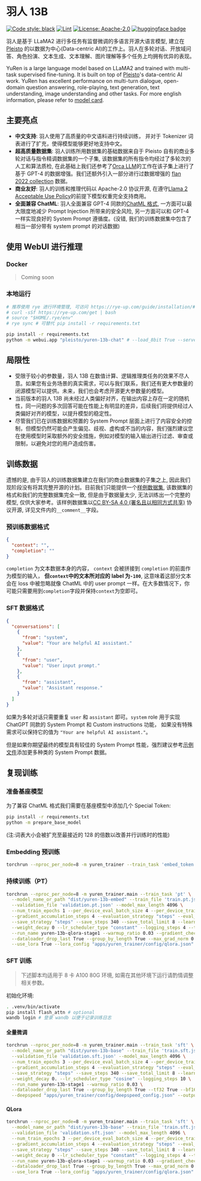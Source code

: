 # 羽人 13B

[![Code style: black](https://img.shields.io/badge/code%20style-black-000000.svg)](https://github.com/psf/black) [![Lint](https://github.com/pleisto/yuren-13b/actions/workflows/lint.yml/badge.svg)](https://github.com/pleisto/yuren-13b/actions/workflows/lint.yml) [![License: Apache-2.0](https://img.shields.io/badge/License-Apache%202.0-blue.svg)](./LICENSE) [![huggingface badge](https://img.shields.io/badge/%F0%9F%A4%97-Hugging%20Face-f2f4f5?labelColor=f2f4f5)](https://huggingface.co/pleisto/yuren-13b-chat)

羽人是基于 LLaMA2 进行多任务有监督微调的多语言开源大语言模型, 建立在 [Pleisto](https://github.com/pleisto) 的以数据为中心(Data-centric AI)的工作上。羽人在多轮对话、开放域问答、角色扮演、文本生成、文本理解、图片理解等多个任务上均拥有优异的表现。

YuRen is a large language model based on LLaMA2 and trained with multi-task supervised fine-tuning. It is built on top of [Pleisto](https://github.com/pleisto)'s data-centric AI work. YuRen has excellent performance on multi-turn dialogue, open-domain question answering, role-playing, text generation, text understanding, image understanding and other tasks. For more english information, please refer to [model card](https://huggingface.co/pleisto/yuren-13b-chat).

## 主要亮点

- **中文支持**: 羽人使用了高质量的中文语料进行持续训练， 并对于 Tokenizer 词表进行了扩充，使得模型能够更好地支持中文。
- **超高质量数据集**: 羽人训练所用数据集的基础数据来自于 Pleisto 自有的商业多轮对话与指令精调数据集的一个子集, 该数据集的所有指令均经过了多轮次的人工和算法质检, 在此基础上我们还参考了[Orca LLM](https://arxiv.org/abs/2306.02707)的工作在该子集上进行了基于 GPT-4 的数据增强。我们还额外引入一部分进行过数据增强的 [flan 2022 collection](https://github.com/google-research/FLAN/tree/main/flan/v2) 数据。
- **商业友好**: 羽人的训练和推理代码以 Apache-2.0 协议开源, 在遵守[Llama 2 Acceptable Use Policy](https://ai.meta.com/llama/use-policy/)的前提下模型权重完全支持商用。
- **全面兼容 ChatML**: 羽人全面兼容 GPT-4 同款的[ChatML 格式](https://github.com/openai/openai-python/blob/main/chatml.md), 一方面可以最大限度地减少 Prompt Injection 所带来的安全风险, 另一方面可以和 GPT-4 一样实现良好的 System Prompt 遵循度。(没错, 我们的训练数据集中包含了相当一部分带有 system prompt 的对话数据)

## 使用 WebUI 进行推理

### Docker

> Coming soon

### 本地运行

```bash
# 推荐使用 rye 进行环境管理, 可访问 https://rye-up.com/guide/installation/#installing-rye 查看详情
# curl -sSf https://rye-up.com/get | bash
# source "$HOME/.rye/env"
# rye sync # 可替代 pip install -r requirements.txt

pip install -r requirements.txt
python -m webui.app "pleisto/yuren-13b-chat" # --load_8bit True --server_name "0.0.0.0" --share True
```

## 局限性

- 受限于较小的参数量，羽人 13B 在数值计算、逻辑推理类任务的效果不尽人意。如果您有业务场景的真实需求，可以与我们联系，我们还有更大参数量的闭源模型可以提供。未来，我们也会考虑开源更大参数量的模型。
- 当前版本的羽人 13B 尚未经过人类偏好对齐，在输出内容上存在一定的随机性，同一问题的多次回答可能在性能上有明显的差异，后续我们将提供经过人类偏好对齐的模型，以提升模型的稳定性。
- 尽管我们已在训练数据和预置的 System Prompt 层面上进行了内容安全的控制，但模型仍然可能会产生偏见、歧视、虚构或不当的内容，我们强烈建议您在使用模型时采取额外的安全措施，例如对模型的输入输出进行过滤、审查或限制，以避免对您的用户造成伤害。

## 训练数据

遗憾的是, 由于羽人的训练数据集建立在我们的商业数据集的子集之上, 因此我们现阶段没有将其完整开源的计划。目前我们只能提供一个[样例数据集](./data/), 该数据集的格式和我们的完整数据集完全一致, 但是由于数据量太少, 无法训练出一个完整的模型, 仅供大家参考。该样例数据集以[CC BY-SA 4.0 (署名且以相同方式共享)](https://creativecommons.org/licenses/by-sa/4.0/deed.zh-Hans) 协议开源, 详见文件内的`__comment__`字段。

### 预训练数据格式

```json
{
  "context": "",
  "completion": ""
}
```

`completion` 为文本数据本身的内容， `context` 会被拼接到 `completion` 的前面作为模型的输入， **但`context`中的文本所对应的 label 为`-100`**, 这意味着这部分文本会在 loss 中被忽略就像 ChatML 中的 user prompt 一样。在大多数情况下，你可能只需要用到`completion`字段并保持`context`为空即可。

### SFT 数据格式

```json
{
  "conversations": [
    {
      "from": "system",
      "value": "Your are helpful AI assistant."
    },
    {
      "from": "user",
      "value": "User input prompt."
    },
    {
      "from": "assistant",
      "value": "Assistant response."
    }
  ]
}
```

如果为多轮对话只需要重复 `user` 和 `assistant` 即可。`system` role 用于实现 ChatGPT 同款的 System Prompt 和 Custom instructions 功能， 如果没有特殊需求可以保持它的值为 `"Your are helpful AI assistant."`。

但是如果你期望最终的模型具有较佳的 System Prompt 性能，强烈建议参考[示例文件](./data/sft.dev.json#L57)添加更多种类的 System Prompt 数据。

## 复现训练

### 准备基座模型

为了兼容 ChatML 格式我们需要在基座模型中添加几个 Special Token:

```bash
pip install -r requirements.txt
python -m prepare_base_model
```

(注:词表大小会被扩充至最接近的 128 的倍数以改善并行训练时的性能)

### Embedding 预训练

```bash
torchrun --nproc_per_node=8 -m yuren_trainer --train_task 'embed_token' --model_name_or_path "dist/llama2-13b-hf-han-tokenizer" --train_file 'data/yuren-13b-embed_token.train.parquet' --model_max_length 1024   --num_train_epochs 1 --per_device_eval_batch_size 16 --per_device_train_batch_size 16   --gradient_accumulation_steps 1 --evaluation_strategy "steps" --eval_steps 512   --save_strategy "steps" --save_steps 340 --save_total_limit 4 --learning_rate 2e-5   --weight_decay 0. --lr_scheduler_type "cosine" --logging_steps 10   --run_name yuren-13b-embed --warmup_ratio 0.03   --dataloader_drop_last True --group_by_length True --tf32 True --bf16 True  --deepspeed "apps/yuren_trainer/config/deepspeed_config.json" --output_dir "dist/yuren-13b-embed"  --gradient_checkpointing True
```

### 持续训练（PT）

```bash
torchrun --nproc_per_node=8 -m yuren_trainer.main --train_task 'pt' \
  --model_name_or_path "dist/yuren-13b-embed" --train_file 'train.pt.json' \
  --validation_file 'validation.pt.json' --model_max_length 4096 \
  --num_train_epochs 1 --per_device_eval_batch_size 4 --per_device_train_batch_size 4 \
  --gradient_accumulation_steps 4 --evaluation_strategy "steps" --eval_steps 1024 \
  --save_strategy "steps" --save_steps 340 --save_total_limit 8 --learning_rate 2e-4 \
  --weight_decay 0 --lr_scheduler_type "constant" --logging_steps 4 --tf32 True --bf16 True \
  --run_name yuren-13b-qlora-stage1 --warmup_ratio 0.03 --gradient_checkpointing True \
  --dataloader_drop_last True --group_by_length True --max_grad_norm 0.3 --use_nf4_training True \
  --use_lora True --lora_config "apps/yuren_trainer/config/qlora.json" --output_dir "dist/yuren-13b-base"
```

### SFT 训练

> 下述脚本均适用于 8 卡 A100 80G 环境, 如需在其他环境下运行请酌情调整相关参数。

初始化环境:

```bash
. .venv/bin/activate
pip install flash_attn # optional
wandb login # 登录 wandb 以便于记录训练日志
```

#### 全量微调

```bash
torchrun --nproc_per_node=8 -m yuren_trainer.main --train_task 'sft' \
  --model_name_or_path "dist/yuren-13b-base" --train_file 'train.sft.json' \
  --validation_file 'validation.sft.json' --model_max_length 4096 \
  --num_train_epochs 3 --per_device_eval_batch_size 4 --per_device_train_batch_size 4 \
  --gradient_accumulation_steps 4 --evaluation_strategy "steps" --eval_steps 512 \
  --save_strategy "steps" --save_steps 340 --save_total_limit 8 --learning_rate 2e-5 \
  --weight_decay 0. --lr_scheduler_type "cosine" --logging_steps 10 \
  --run_name yuren-13b-stage1 --warmup_ratio 0.03 \
  --dataloader_drop_last True --group_by_length True --tf32 True --bf16 True \
  --deepspeed "apps/yuren_trainer/config/deepspeed_config.json" --output_dir "dist/yuren-13b-stage1"
```

#### QLora

```bash
torchrun --nproc_per_node=8 -m yuren_trainer.main --train_task 'sft' \
  --model_name_or_path "dist/yuren-13b-base" --train_file 'train.sft.json' \
  --validation_file 'validation.sft.json' --model_max_length 4096 \
  --num_train_epochs 3 --per_device_eval_batch_size 4 --per_device_train_batch_size 4 \
  --gradient_accumulation_steps 4 --evaluation_strategy "steps" --eval_steps 1024 \
  --save_strategy "steps" --save_steps 340 --save_total_limit 8 --learning_rate 2e-4 \
  --weight_decay 0 --lr_scheduler_type "constant" --logging_steps 4 --tf32 True --bf16 True \
  --run_name yuren-13b-qlora-stage1 --warmup_ratio 0.03 --gradient_checkpointing True \
  --dataloader_drop_last True --group_by_length True --max_grad_norm 0.3 --use_nf4_training True \
  --use_lora True --lora_config "apps/yuren_trainer/config/qlora.json" --output_dir "dist/yuren-13b-stage1"
```
